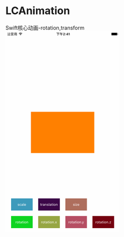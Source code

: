 # LCAnimation
Swift核心动画-rotation,transform
![image](https://github.com/CrazyDaiDai/LCAnimation/blob/master/LCAnimation.gif)
